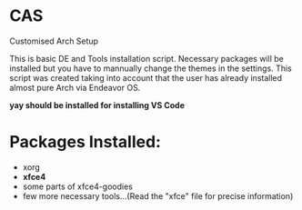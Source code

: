 # CAS
Customised Arch Setup


This is basic DE and Tools installation script. Necessary packages will be installed but you have to mannually change the themes in the settings.
This script was created taking into account that the user has already installed almost pure Arch via Endeavor OS.

**yay should be installed for installing VS Code**

# Packages Installed:
   * xorg
   * **xfce4**
   * some parts of xfce4-goodies
   * few more necessary tools...(Read the "xfce" file for precise information)

